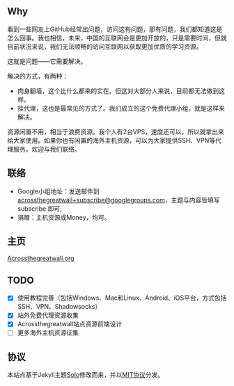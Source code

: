## Why

看到一些网友上GitHub经常出问题，访问这有问题，那有问题，我们都知道这是怎么回事。我也相信，未来，中国的互联网会是更加开放的，只是需要时间，但就目前状况来说，我们无法顺畅的访问互联网以获取更加优质的学习资源。

这就是问题——它需要解决。

解决的方式，有两种：

+ 肉身翻墙，这个比什么都来的实在。但这对大部分人来说，目前都无法做到这样。
+ 挂代理，这也是最常见的方式了。我们成立的这个免费代理小组，就是这样来解决。

资源闲置不用，相当于浪费资源。我个人有2台VPS，速度还可以，所以就拿出来给大家使用。如果你也有闲置的海外主机资源，可以为大家提供SSH、VPN等代理服务，欢迎与我们联络。

## 联络

+ Google小组地址：发送邮件到 
acrossthegreatwall+subscribe@googlegroups.com，主题与内容皆填写 subscribe 即可;
+ 捐赠：主机资源或Money，均可。

## 主页

[Acrossthegreatwall.org][1]

[1]: http://acrossthegreatwall.org

## TODO

+ [X] 使用教程完善（包括Windows、Mac和Linux、Android、iOS平台，方式包括SSH、VPN、Shadowsocks）
+ [X] 站外免费代理资源收集
+ [X] Acrossthegreatwall站点资源前端设计
+ [ ] 更多海外主机资源征集

## 协议

本站点基于Jekyll主题[Solo][2]修改而来，并以[MIT协议][3]分发。

[2]: https://github.com/chibicode/solo
[3]: http://chibicode.mit-license.org/
